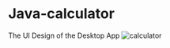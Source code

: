 # Java-calculator

The UI Design of the Desktop App
![calculator](https://user-images.githubusercontent.com/73290243/155880680-95935025-81a0-4e90-b472-6ea9f8b99cfe.PNG)
